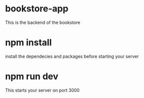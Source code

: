 # bookstore-app

This is the backend of the bookstore

# npm install
install the dependecies and packages before starting your server

# npm run dev
This starts your server on port 3000
